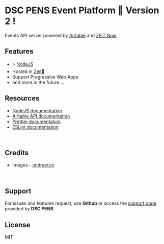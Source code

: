 # DSC PENS Event Platform :rocket: Version 2 !

Events API server powered by [Airtable](https://airtable.com/) and [ZEIT Now](https://zeit.co/now)

## Features ##

- :zap: [NodeJS](https://nodejs.org/en/about/)
- Hosted in [Zeit](https://www.zeit.co/):rocket:
- Support Progressive Web Apps
- and more in the future ...

## Resources
* [NodeJS documentation](https://nodejs.org/en/docs/)
* [Airtable API documentation](https://airtable.com/api)
* [Prettier documentation](https://prettier.io/docs/en/index.html)
* [ESLint documentation](https://eslint.org/docs/user-guide/configuring)

<br />

## Credits
* Images - [undraw.co](https://undraw.co/)

<br />

## Support

For issues and features request, use **Github** or access the [support page](https://events-dscpens.now.sh) provided by **DSC PENS** 

## License

MIT
